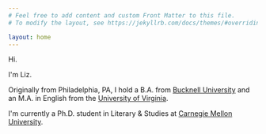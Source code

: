 ```yaml
---
# Feel free to add content and custom Front Matter to this file.
# To modify the layout, see https://jekyllrb.com/docs/themes/#overriding-theme-defaults

layout: home
---
```

Hi. <br>

I'm Liz.

Originally from Philadelphia, PA, I hold a B.A. from [Bucknell University](https://www.bucknell.edu/) and an M.A. in English from the [University of Virginia](https://english.as.virginia.edu/). <br>

I'm currently a Ph.D. student in Literary & Studies at [Carnegie Mellon University](https://www.cmu.edu/dietrich/english/).
